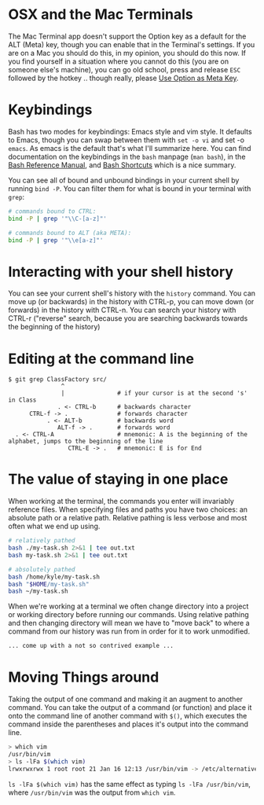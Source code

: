 # OSX and the Mac Terminals

The Mac Terminal app doesn't support the Option key as a default for the ALT (Meta) key, though you can enable that in the Terminal's settings.  If you are on a Mac you should do this, in my opinion, you should do this now.  If you find yourself in a situation where you cannot do this (you are on someone else's machine), you can go old school, press and release `ESC` followed by the hotkey .. though really, please [Use Option as Meta Key](https://superuser.com/questions/1038947/using-the-option-key-properly-on-mac-terminal).

# Keybindings

Bash has two modes for keybindings: Emacs style and vim style.  It defaults to Emacs, though you can swap between them with `set -o vi` and set -o `emacs`.  As emacs is the default that's what I'll summarize here.  You can find documentation on the keybindings in the `bash` manpage (`man bash`), in the [Bash Reference Manual](software/bash/manual/bash.html), and [Bash Shortcuts](https://gist.github.com/tuxfight3r/60051ac67c5f0445efee) which is a nice summary.

You can see all of bound and unbound bindings in your current shell by running `bind -P`.  You can filter them for what is bound in your terminal with `grep`:

```bash
# commands bound to CTRL:
bind -P | grep '"\\C-[a-z]"'

# commands bound to ALT (aka META):
bind -P | grep '"\\e[a-z]"'
```
# Interacting with your shell history

You can see your current shell's history with the `history` command.  You can move up (or backwards) in the history with CTRL-p, you can move down (or forwards) in the history with CTRL-n.  You can search your history with CTRL-r ("reverse" search, because you are searching backwards towards the beginning of the history)

# Editing at the command line

```
$ git grep ClassFactory src/
               ^
               |               # if your cursor is at the second 's' in Class
              . <- CTRL-b      # backwards character
      CTRL-f -> .              # forwards character
           . <- ALT-b          # backwards word
              ALT-f -> .       # forwards word
  . <- CTRL-A                  # mnemonic: A is the beginning of the alphabet, jumps to the beginning of the line
                 CTRL-E -> .   # mnemonic: E is for End
```

# The value of staying in one place

When working at the terminal, the commands you enter will invariably reference files.  When specifying files and paths you have two choices: an absolute path or a relative path.  Relative pathing is less verbose and most often what we end up using.

```bash
# relatively pathed
bash ./my-task.sh 2>&1 | tee out.txt
bash my-task.sh 2>&1 | tee out.txt

# absolutely pathed
bash /home/kyle/my-task.sh
bash "$HOME/my-task.sh"
bash ~/my-task.sh
```

When we're working at a terminal we often change directory into a project or working directory before running our commands.  Using relative pathing and then changing directory will mean we have to "move back" to where a command from our history was run from in order for it to work unmodified.

```bash
... come up with a not so contrived example ...
```

# Moving Things around

Taking the output of one command and making it an augment to another command.  You can take the output of a command (or function) and place it onto the command line of another command with `$()`, which executes the command inside the parentheses and places it's output into the command line.

```bash
> which vim
/usr/bin/vim
> ls -lFa $(which vim)
lrwxrwxrwx 1 root root 21 Jan 16 12:13 /usr/bin/vim -> /etc/alternatives/vim*
```

`ls -lFa $(which vim)` has the same effect as typing `ls -lFa /usr/bin/vim`, where `/usr/bin/vim` was the output from `which vim`.
